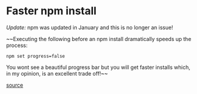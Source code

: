 # Faster npm install

*Update:* npm was updated in January and this is no longer an issue!

~~Executing the following before an npm install dramatically speeds up the process:

```
npm set progress=false
```

You wont see a beautiful progress bar but you will get faster installs which, in my opinion, is an excellent trade off!~~

[source](https://davidwalsh.name/faster-npm)
